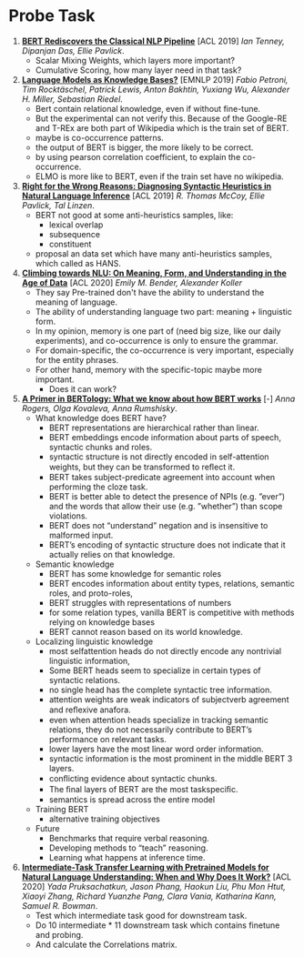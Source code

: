 # Probe Task

1. [**BERT Rediscovers the Classical NLP Pipeline**](https://github.com/iofu728/PaperRead/blob/master/paper/NLP/Probe/BertRediscovers.pdf) [ACL 2019] _Ian Tenney, Dipanjan Das, Ellie Pavlick_.
   - Scalar Mixing Weights, which layers more important?
   - Cumulative Scoring, how many layer need in that task?
2. [**Language Models as Knowledge Bases?**](https://github.com/iofu728/PaperRead/blob/master/paper/NLP/Probe/LMasKB.pdf) [EMNLP 2019] _Fabio Petroni, Tim Rocktäschel, Patrick Lewis, Anton Bakhtin, Yuxiang Wu, Alexander H. Miller, Sebastian Riedel_.
   - Bert contain relational knowledge, even if without fine-tune.
   - But the experimental can not verify this. Because of the Google-RE and T-REx are both part of Wikipedia which is the train set of BERT.
   - maybe is co-occurrence patterns.
   - the output of BERT is bigger, the more likely to be correct.
   - by using pearson correlation coefficient, to explain the co-occurrence.
   - ELMO is more like to BERT, even if the train set have no wikipedia.
3. [**Right for the Wrong Reasons: Diagnosing Syntactic Heuristics in Natural Language Inference**](https://github.com/iofu728/PaperRead/bl/master/paper/NLP/Probe/RightForTheWrongReasons.pdf) [ACL 2019] _R. Thomas McCoy, Ellie Pavlick, Tal Linzen_.
   - BERT not good at some anti-heuristics samples, like:
     - lexical overlap
     - subsequence
     - constituent
   - proposal an data set which have many anti-heuristics samples, which called as HANS.
4. [**Climbing towards NLU: On Meaning, Form, and Understanding in the Age of Data**](https://github.com/iofu728/PaperRead/blob/master/paper/NLP/Probe/climbing_towards_nlu_on_meaning_form_and_understanding_in_the_age_of_data.pdf) [ACL 2020] _Emily M. Bender, Alexander Koller_
   - They say Pre-trained don't have the ability to understand the meaning of language.
   - The ability of understanding language two part: meaning + linguistic form.
   - In my opinion, memory is one part of (need big size, like our daily experiments), and co-occurrence is only to ensure the grammar.
   - For domain-specific, the co-occurrence is very important, especially for the entity phrases.
   - For other hand, memory with the specific-topic maybe more important.
     - Does it can work?
5. [**A Primer in BERTology: What we know about how BERT works**](https://github.com/iofu728/PaperRead/blob/master/paper/NLP/Probe/PrimerinBERTology.pdf) [-] _Anna Rogers, Olga Kovaleva, Anna Rumshisky_.
   - What knowledge does BERT have?
     - BERT representations are hierarchical rather than linear.
     - BERT embeddings encode information about parts of speech, syntactic chunks and roles.
     - syntactic structure is not directly encoded in self-attention weights, but they can be transformed to reﬂect it.
     - BERT takes subject-predicate agreement into account when performing the cloze task.
     - BERT is better able to detect the presence of NPIs (e.g. ”ever”) and the words that allow their use (e.g. ”whether”) than scope violations.
     - BERT does not “understand” negation and is insensitive to malformed input.
     - BERT’s encoding of syntactic structure does not indicate that it actually relies on that knowledge.
   - Semantic knowledge
     - BERT has some knowledge for semantic roles
     - BERT encodes information about entity types, relations, semantic roles, and proto-roles,
     - BERT struggles with representations of numbers
     - for some relation types, vanilla BERT is competitive with methods relying on knowledge bases
     - BERT cannot reason based on its world knowledge.
   - Localizing linguistic knowledge
     - most selfattention heads do not directly encode any nontrivial linguistic information,
     - Some BERT heads seem to specialize in certain types of syntactic relations.
     - no single head has the complete syntactic tree information.
     - attention weights are weak indicators of subjectverb agreement and reﬂexive anafora.
     - even when attention heads specialize in tracking semantic relations, they do not necessarily contribute to BERT’s performance on relevant tasks.
     - lower layers have the most linear word order information.
     - syntactic information is the most prominent in the middle BERT 3 layers.
     - conﬂicting evidence about syntactic chunks.
     - The ﬁnal layers of BERT are the most taskspeciﬁc.
     - semantics is spread across the entire model
   - Training BERT
     - alternative training objectives
   - Future
     - Benchmarks that require verbal reasoning.
     - Developing methods to “teach” reasoning.
     - Learning what happens at inference time.
6. [**Intermediate-Task Transfer Learning with Pretrained Models for Natural Language Understanding: When and Why Does It Work?**](https://github.com/iofu728/PaperRead/blob/master/paper/NLP/Probe/Intermediate-Task.pdf) [ACL 2020] _Yada Pruksachatkun, Jason Phang, Haokun Liu, Phu Mon Htut, Xiaoyi Zhang, Richard Yuanzhe Pang, Clara Vania, Katharina Kann, Samuel R. Bowman_.
   - Test which intermediate task good for downstream task.
   - Do 10 intermediate \* 11 downstream task which contains finetune and probing.
   - And calculate the Correlations matrix.
